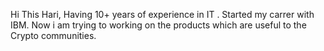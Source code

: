 Hi This Hari, Having 10+ years of experience in IT . Started my carrer with IBM. Now i am trying to working on the products which are useful to the Crypto communities.

<!---
HARIBBUC/HARIBBUC is a ✨ special ✨ repository because its `README.md` (this file) appears on your GitHub profile.
You can click the Preview link to take a look at your changes.
--->

